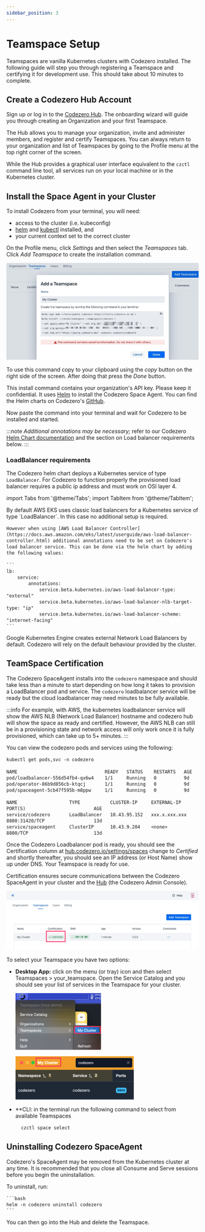 ```yaml
---
sidebar_position: 3
---
```


# Teamspace Setup

Teamspaces are vanilla Kubernetes clusters with Codezero installed. The following guide will step you through registering a Teamspace and certifying it for development use. This should take about 10 minutes to complete.

## Create a Codezero Hub Account

Sign up or log in to the [Codezero Hub](https://hub.codezero.io). The onboarding wizard will guide you through creating an Organization and your first Teamspace.

The Hub allows you to manage your organization, invite and administer members, and register and certify Teamspaces. You can always return to your organization and list of Teamspaces by going to the Profile menu at the top right corner of the screen.

While the Hub provides a graphical user interface equivalent to the `czctl` command line tool, all services run on your local machine or in the Kubernetes cluster.

## Install the Space Agent in your Cluster

To install Codezero from your terminal, you will need:

* access to the cluster (i.e. kubeconfig)
* [helm](https://helm.sh/docs/intro/install/) and [kubectl](https://kubernetes.io/docs/reference/kubectl/)  installed, and
* your current context set to the correct cluster

On the Profile menu, click _Settings_ and then select the _Teamspaces_ tab. Click _Add Teamspace_ to create the installation command.

![Teamspace Create](./_media/ts-create.jpg)

To use this command copy to your clipboard using the _copy_ button on the right side of the screen.  After doing that press the _Done_ button.

This install command contains your organization's API key. Please keep it confidential.
It uses [Helm](https://helm.sh) to install the Codezero Space Agent. You can find the Helm charts on Codezero's [GitHub](https://github.com/c6o/helm-charts).

Now paste the command into your terminal and wait for Codezero to be installed and started.

:::note
_Additional annotations may be necessary;_ refer to our Codezero [Helm Chart documentation](https://github.com/c6o/helm-charts) and the section on Load balancer requirements below.
:::

### LoadBalancer requirements

The Codezero helm chart deploys a Kubernetes service of type `LoadBalancer`. For Codezero to function properly the provisioned load balancer requires a public ip address and must work on OSI layer 4.

import Tabs from '@theme/Tabs';
import TabItem from '@theme/TabItem';

<Tabs>
<TabItem value="aws-eks" label="AWS EKS" default>
    By default AWS EKS uses classic load balancers for a Kubernetes service of type `LoadBalancer`. In this case no additional setup is required.

    However when using [AWS Load Balancer Controller](https://docs.aws.amazon.com/eks/latest/userguide/aws-load-balancer-controller.html) additional annotations need to be set on Codezero's load balancer service. This can be done via the helm chart by adding the following values:

    ```
    lb:
        service:
            annotations:
                service.beta.kubernetes.io/aws-load-balancer-type: "external"
                service.beta.kubernetes.io/aws-load-balancer-nlb-target-type: "ip"
                service.beta.kubernetes.io/aws-load-balancer-scheme: "internet-facing"
    ```

</TabItem>
<TabItem value="gke" label="GKE" default>
    Google Kubernetes Engine creates external Network Load Balancers by default.
</TabItem>
<TabItem value="generic-cluster" label="Generic cluster">
    Codezero will rely on the default behaviour provided by the cluster.
</TabItem>
</Tabs>

## TeamSpace Certification

The Codezero SpaceAgent installs into the `codezero` namespace and should take less than a minute to start depending on how long it takes to provision a LoadBalancer pod and service.  The `codezero` loadbalancer service will be ready but the cloud loadbalancer may need minutes to be fully available.

:::info
For example, with AWS, the kubernetes loadbalancer service will show the AWS NLB (Network Load Balancer) hostname and codezero hub will show the space as ready and certified.
However, the AWS NLB can still be in a provisioning state and network access will only work once it is fully provisioned, which can take up to 5+ minutes.
:::

You can view the codezero pods and services using the following:

```
kubectl get pods,svc -n codezero

NAME                                READY   STATUS    RESTARTS   AGE
pod/loadbalancer-556d54fb4-qx6w4    1/1     Running   0          9d
pod/operator-86b9d856cb-ktqcj       1/1     Running   0          9d
pod/spaceagent-5cb47f595b-m8ppw     1/1     Running   0          9d

NAME                   TYPE           CLUSTER-IP     EXTERNAL-IP     PORT(S)                         AGE
service/codezero       LoadBalancer   10.43.95.152   xxx.x.xxx.xxx   8800:31420/TCP                  13d
service/spaceagent     ClusterIP      10.43.9.204    <none>          8800/TCP                        13d
```

Once the Codezero Loadbalancer pod is ready, you should see the Certification column at [hub.codezero.io/settings/spaces](https://hub.codezero.io/settings/spaces) change to _Certified_ and shortly thereafter, you should see an IP address (or Host Name) show up under DNS. Your Teamspace is ready for use.

Certification ensures secure communications between the Codezero SpaceAgent in your cluster and the [Hub](../concepts/architecture#hub) (the Codezero Admin Console).

![Teamspace Install](./_media/ts-certified.sm.png)

To select your Teamspace you have two options: 

* **Desktop App:** click on the menu (or tray) icon and then select Teamspaces > your_teamspace. Open the Service Catalog and you should see your list of services in the Teamspace for your cluster.
  
  ![Select Teamspace](./_media/icon-menu-teamspace.png)

  ![Select Teamspace](./_media/servicecatalog-teamspace.png)
* **CLI: in the terminal run the following command to select from available Teamspaces

    ```bash
      czctl space select 
     ```


## Uninstalling Codezero SpaceAgent

Codezero's SpaceAgent may be removed from the Kubernetes cluster at any time. It is recommended that you close all Consume and Serve sessions before you begin the uninstallation.

To uninstall, run:

    ```bash
    helm -n codezero uninstall codezero
    ```

You can then go into the Hub and delete the Teamspace.
